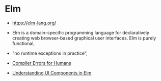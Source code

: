 Elm
===

* https://elm-lang.org/
* Elm is a domain-specific programming language for declaratively creating web browser-based graphical user interfaces. Elm is purely functional, 
* "no runtime exceptions in practice",
* [Compiler Errors for Humans](https://elm-lang.org/news/compiler-errors-for-humans)

* [Understanding UI Components in Elm](https://www.humio.com/blog/understanding-ui-components-in-elm/)